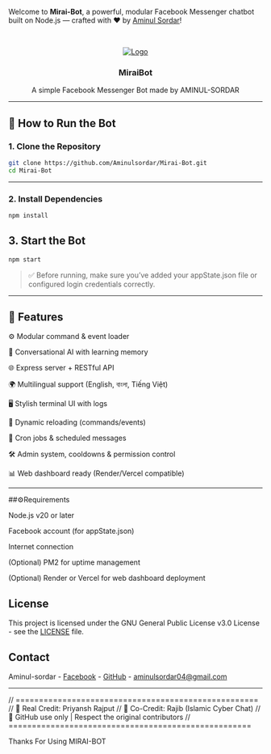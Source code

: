 Welcome to **Mirai-Bot**, a powerful, modular Facebook Messenger chatbot built on Node.js — crafted with ❤️ by [Aminul Sordar](https://github.com/Aminulsordar)!

<br />
<p align="center">
    <a href="https://github.com/miraiPr0ject/miraiv2">
        <img src="https://i.imgur.com/sxW5AWa.png" alt="Logo">
    </a>

<h3 align="center">MiraiBot</h3>

<p align="center">
    A simple Facebook Messenger Bot made by AMINUL-SORDAR

---

## 🚀 How to Run the Bot

### 1. Clone the Repository

```bash
git clone https://github.com/Aminulsordar/Mirai-Bot.git
cd Mirai-Bot
``` 
---

### 2. Install Dependencies

```bash
npm install
```

## 3. Start the Bot
```bash
npm start
```
> ✅ Before running, make sure you’ve added your appState.json file or configured login credentials correctly.




---

## 🧩 Features

⚙️ Modular command & event loader

🧠 Conversational AI with learning memory

🌐 Express server + RESTful API

🌍 Multilingual support (English, বাংলা, Tiếng Việt)

🖥 Stylish terminal UI with logs

🔁 Dynamic reloading (commands/events)

📅 Cron jobs & scheduled messages

🛠 Admin system, cooldowns & permission control

📊 Web dashboard ready (Render/Vercel compatible)



---

##⚙️Requirements

Node.js v20 or later

Facebook account (for appState.json)

Internet connection

(Optional) PM2 for uptime management

(Optional) Render or Vercel for web dashboard deployment



<!-- LICENSE -->
## License

This project is licensed under the GNU General Public License v3.0 License - see the [LICENSE](LICENSE) file.

<!-- CONTACT -->
## Contact

Aminul-sordar - [Facebook](https://facebook.com/100071880593545) - [GitHub](https://github.com/Aminulsordar) - aminulsordar04@gmail.com

-------------
// ====================================================
// 🔰 Real Credit: Priyansh Rajput
// 🤝 Co-Credit: Rajib (Islamic Cyber Chat)
// 📁 GitHub use only | Respect the original contributors
// ====================================================


Thanks For Using MIRAI-BOT

